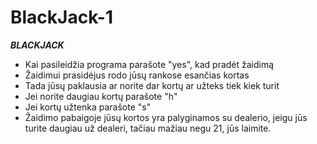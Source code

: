 # BlackJack-1
 ***BLACKJACK***
- Kai pasileidžia programa parašote "yes", kad pradėt žaidimą
- Žaidimui prasidėjus rodo jūsų rankose esančias kortas
- Tada jūsų paklausia ar norite dar kortų ar užteks tiek kiek turit
- Jei norite daugiau kortų parašote "h"
- Jei kortų užtenka parašote "s"
- Žaidimo pabaigoje jūsų kortos yra palyginamos su dealerio, jeigu jūs turite daugiau už dealeri, tačiau mažiau negu 21, jūs laimite.
